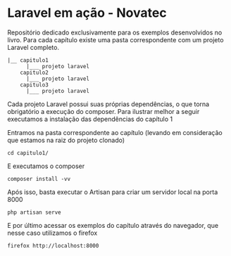 # Laravel em ação - Novatec

Repositório dedicado exclusivamente para os exemplos desenvolvidos no livro. Para cada capítulo existe uma pasta correspondente com um projeto Laravel completo.

```
|__ capitulo1
      |___ projeto laravel
    capitulo2
      |___ projeto laravel
    capitulo3
      |___ projeto laravel
```

Cada projeto Laravel possui suas próprias dependências, o que torna obrigatório a execução do composer. Para ilustrar melhor a seguir executamos a instalação das dependências do capítulo 1

Entramos na pasta correspondente ao capítulo (levando em consideração que estamos na raiz do projeto clonado)
```
cd capitulo1/
```
E executamos o composer
```
composer install -vv
```
Após isso, basta executar o Artisan para criar um servidor local na porta 8000
```
php artisan serve
```
E por último acessar os exemplos do capítulo através do navegador, que nesse caso utilizamos o firefox
```
firefox http://localhost:8000
```
